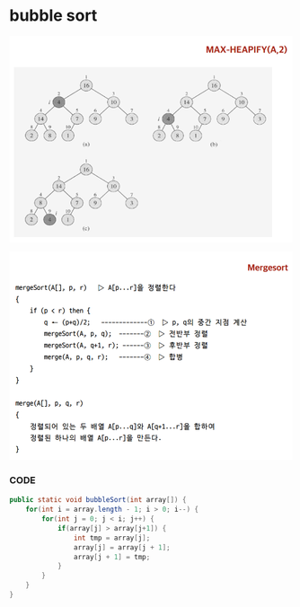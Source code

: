 # bubble sort

![](../.gitbook/assets/image%20%2870%29.png)

>

![](../.gitbook/assets/image%20%2897%29.png)

### CODE

```java
public static void bubbleSort(int array[]) {
	for(int i = array.length - 1; i > 0; i--) {
		for(int j = 0; j < i; j++) {
			if(array[j] > array[j+1]) {
				int tmp = array[j];
				array[j] = array[j + 1];
				array[j + 1] = tmp;
			}
		}
	}
}
```

